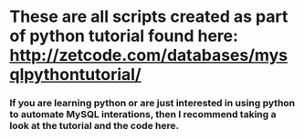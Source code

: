 # These are all scripts created as part of python tutorial found here: http://zetcode.com/databases/mysqlpythontutorial/

### If you are learning python or are just interested in using python to automate MySQL interations, then I recommend taking a look at the tutorial and the code here.
